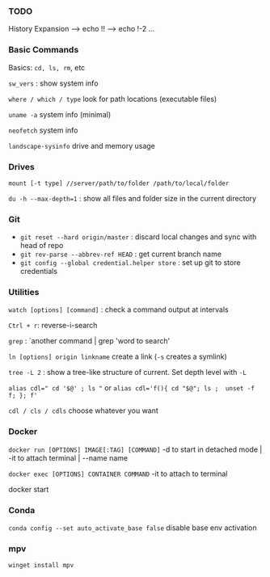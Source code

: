 

### TODO
History Expansion
--> echo !!
--> echo !-2
...

### Basic Commands
Basics: `cd, ls, rm`, etc

`sw_vers` : show system info

`where / which / type` look for path locations (executable files)

`uname -a` system info (minimal) 

`neofetch` system info

`landscape-sysinfo` drive and memory usage

### Drives
`mount [-t type] //server/path/to/folder /path/to/local/folder`

`du -h --max-depth=1` : show all files and folder size in the current directory


### Git
- `git reset --hard origin/master` : discard local changes and sync with head of repo
- `git rev-parse --abbrev-ref HEAD` : get current branch name
- `git config --global credential.helper store` : set up git to store credentials


### Utilities
`watch [options] [command]` : check a command output at intervals

`Ctrl + r`: reverse-i-search

`grep` : `another command | grep 'word to search'

`ln [options] origin linkname` create a link (`-s` creates a symlink)

`tree -L 2` : show a tree-like structure of current. Set depth level with `-L`

`alias cdl=" cd '$@' ; ls "`
or
`alias cdl='f(){ cd "$@"; ls ;  unset -f f; }; f'`

`cdl / cls / cdls` choose whatever you want

### Docker

`docker run [OPTIONS] IMAGE[:TAG] [COMMAND]`
-d to start in detached mode | -it to attach terminal | --name name

`docker exec [OPTIONS] CONTAINER COMMAND`
-it to attach to terminal

docker start

### Conda

`conda config --set auto_activate_base false` disable base env activation

### mpv
`winget install mpv`


